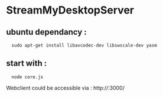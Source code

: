 # StreamMyDesktopServer

## ubuntu dependancy : 
```
  sudo apt-get install libavcodec-dev libswscale-dev yasm
```


## start with : 
```
  node core.js
```


Webclient could be accessible via : http://<ipAddress>:3000/
